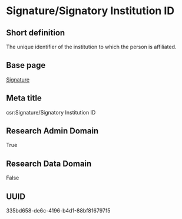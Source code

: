 # Signature/Signatory Institution ID
## Short definition
The unique identifier of the institution to which the person is affiliated.
## Base page
[Signature](../../Objects/Signature.md)
## Meta title
csr:Signature/Signatory Institution ID
## Research Admin Domain
True
## Research Data Domain
False
## UUID
335bd658-de6c-4196-b4d1-88bf816797f5
